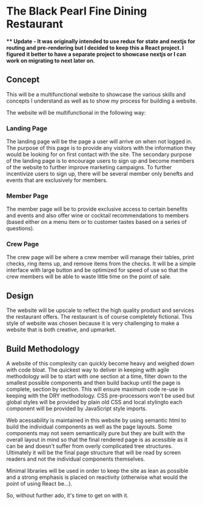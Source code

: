 # The Black Pearl Fine Dining Restaurant

#### \*\* Update - It was originally intended to use redux for state and nextjs for routing and pre-rendering but I decided to keep this a React project. I figured it better to have a separate project to showcase nextjs or I can work on migrating to next later on.

## Concept

This will be a multifunctional website to showcase the various skills and concepts I understand as well as to show my process for building a website.

The website will be multifunctional in the following way:

### Landing Page

The landing page will be the page a user will arrive on when not logged in. The purpose of this page is to provide any visitors with the information they would be looking for on first contact with the site. The secondary purpose of the landing page is to encourage users to sign up and become members of the website to further improve marketing campaigns. To further incentivize users to sign up, there will be several member only benefts and events that are exclusively for members.

### Member Page

The member page will be to provide exclusive access to certain benefits and events and also offer wine or cocktail recommendations to members (based either on a menu item or to customer tastes based on a series of questions).

### Crew Page

The crew page will be where a crew member will manage their tables, print checks, ring items up, and remove items from the checks. It will be a simple interface with large button and be optimized for speed of use so that the crew members will be able to waste little time on the point of sale.

## Design

The website will be upscale to reflect the high quality product and services the restaurant offers. The restaurant is of course completely fictional. This style of website was chosen because it is very challenging to make a website that is both creative, and upmarket.

## Build Methodology

A website of this complexity can quickly become heavy and weighed down with code bloat. The quickest way to deliver in keeping with agile methodology will be to start with one section at a time, filter down to the smallest possible components and then build backup until the page is complete, section by section. This will ensure maximum code re-use in keeping with the DRY methodology. CSS pre-processors won't be used but global styles will be provided by plain old CSS and local stylingto each component will be provided by JavaScript style imports.

Web acessability is maintained in this website by using semantic html to build the individual components as well as the page layouts. Some components may not seem semantically pure but they are built with the overall layout in mind so that the final rendered page is as acessible as it can be and doesn't suffer from overly complicated tree structures. Ultimately it will be the final page structure that will be read by screen readers and not the individual components themselves.

Minimal libraries will be used in order to keep the site as lean as possible and a strong emphasis is placed on reactivity (otherwise what would the point of using React be...).

So, without further ado, it's time to get on with it.
